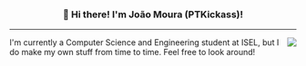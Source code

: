 <h3 align="center">👋 Hi there! I'm João Moura (PTKickass)! </h3>

---
<img align="right" src="https://github-readme-stats.vercel.app/api?username=ptkickass&count_private=true&show_icons=true&theme=dark" />
I'm currently a Computer Science and Engineering student at ISEL, but I do make my own stuff from time to time. Feel free to look around!
